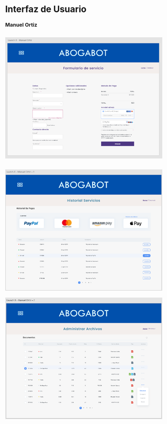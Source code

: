 # Interfaz de Usuario
### Manuel Ortiz

![IMG1](https://github.com/ManuOSMx/launchx/blob/main/frontend/practicas/img/UI_1.png)
---
![IMG2](https://github.com/ManuOSMx/launchx/blob/main/frontend/practicas/img/UI_2.png)
---
![IMG3](https://github.com/ManuOSMx/launchx/blob/main/frontend/practicas/img/UI_3.png)